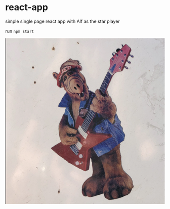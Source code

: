 # react-app
simple single page react app with Alf as the star player

run `npm start` 

![Alf](/src/images/Alf.jpg?raw=true "Alf can really get down")
